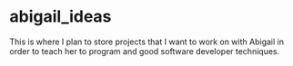 # abigail_ideas
This is where I plan to store projects that I want to work on with Abigail in order to teach her to program and good software developer techniques.
